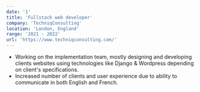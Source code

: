 ```yaml
---
date: '1'
title: 'Fullstack web developer'
company: 'TechniqConsulting'
location: 'London, England'
range: '2021 - 2022'
url: 'https://www.techniqconsulting.com/'
---
```


- Working on the implementation team, mostly designing and developing clients websites using technologies like Django & Wordpress depending on client's specifications.
- Increased number of clients and user experience due to ability to communicate in both English and French.
